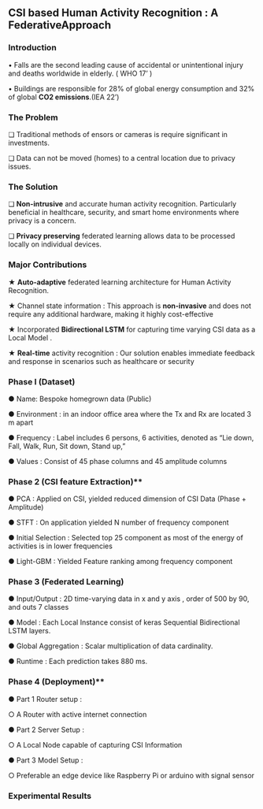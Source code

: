 ## CSI based Human Activity Recognition : A FederativeApproach




### Introduction 

• Falls are the second leading cause of accidental or unintentional injury and deaths worldwide in elderly. ( WHO 17’ )

• Buildings are responsible for 28% of global energy consumption and 32% of global **CO2 emissions**.(IEA 22’)

### The Problem

❏ Traditional methods of ensors or cameras is require significant in investments.

❏ Data can not be moved (homes) to a central location due to privacy issues.




### The Solution

❏ **Non-intrusive** and accurate human activity recognition. Particularly beneficial in healthcare, security, and smart home environments where privacy is a concern.

❏ **Privacy preserving** federated learning allows data to be processed locally on individual devices.


### Major Contributions

★ **Auto-adaptive** federated learning architecture for Human Activity Recognition.

★ Channel state information : This approach is **non-invasive** and does not require any additional hardware, making it highly cost-effective

★ Incorporated **Bidirectional LSTM** for capturing time varying CSI data as a Local Model .

★ **Real-time** activity recognition : Our solution enables immediate feedback and response in scenarios such as healthcare or security




### Phase I (Dataset)

● Name: Bespoke homegrown data (Public)

● Environment : in an indoor office area where the Tx and Rx are located 3 m apart

● Frequency : Label includes 6 persons, 6 activities, denoted as “Lie down, Fall, Walk, Run, Sit down, Stand up,”

● Values : Consist of 45 phase columns and 45 amplitude columns


### Phase 2 (CSI feature Extraction)**

● PCA : Applied on CSI, yielded reduced dimension of CSI Data (Phase + Amplitude)

● STFT : On application yielded N number of frequency component

● Initial Selection : Selected top 25 component as most of the energy of activities is in lower frequencies

● Light-GBM : Yielded Feature ranking among frequency component

### Phase 3 (Federated Learning)

● Input/Output : 2D time-varying data in x and y axis , order of 500 by 90, and outs 7 classes

● Model : Each Local Instance consist of keras Sequential Bidirectional LSTM layers.

● Global Aggregation : Scalar multiplication of data cardinality.

● Runtime : Each prediction takes 880 ms.




### Phase 4 (Deployment)**

● Part 1 Router setup :

  ○ A Router with active internet connection

● Part 2 Server Setup :

  ○ A Local Node capable of capturing CSI Information

● Part 3 Model Setup :

  ○ Preferable an edge device like Raspberry Pi or arduino with signal sensor


### Experimental Results

